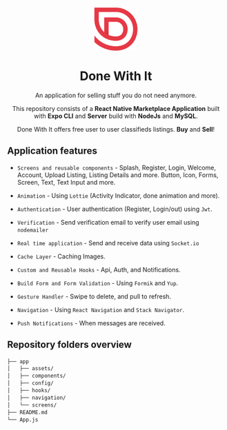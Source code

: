 <p align="center">
    <a href="https://expo.dev/@diogoskfl/DoneWithIt">
        <img src="app/assets/logo-red.png" width="100" alt="Done With It Logo"/>
    </a>
    <h1 align="center"> Done With It </h1>
</p>

<p align="center">
    An application for selling stuff you do not need anymore.
</p>

<p align="center">
    This repository consists of a <strong>React Native Marketplace Application</strong> built with <strong>Expo CLI</strong> and <strong>Server</Strong> build with <strong>NodeJs</strong> and <strong>MySQL</strong>.
</p>

<p align="center">
    Done With It offers free user to user classifieds listings. <strong>Buy</strong> and <strong>Sell</strong>!
</p>

## Application features

- `Screens and reusable components` - Splash, Register, Login, Welcome, Account, Upload Listing, Listing Details and more. Button, Icon, Forms, Screen, Text, Text Input and more.

- `Animation` - Using `Lottie` (Activity Indicator, done animation and more).

- `Authentication` - User authentication (Register, Login/out) using `Jwt`.

- `Verification` - Send verification email to verify user email using `nodemailer`

- `Real time application` - Send and receive data using `Socket.io`

- `Cache Layer` - Caching Images.

- `Custom and Reusable Hooks` - Api, Auth, and Notifications.

- `Build Form and Form Validation` - Using `Formik` and `Yup`.

- `Gesture Handler` - Swipe to delete, and pull to refresh.

- `Navigation` - Using `React Navigation` and `Stack Navigator`.

- `Push Notifications` - When messages are received.

## Repository folders overview

```bash
├── app
│   ├── assets/
│   ├── components/
│   ├── config/
│   ├── hooks/
│   ├── navigation/
│   └── screens/
├── README.md
└── App.js
```
